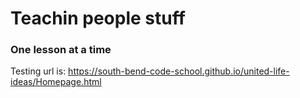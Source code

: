 # Teachin people stuff
### One lesson at a time

Testing url is: https://south-bend-code-school.github.io/united-life-ideas/Homepage.html
